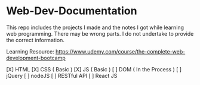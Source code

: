 # Web-Dev-Documentation
  This repo includes the projects I made and the notes I got while learning web programming. There may be wrong parts. I do not undertake to provide the correct information.

Learning Resource: https://www.udemy.com/course/the-complete-web-development-bootcamp

[X] HTML 
[X] CSS ( Basic )
[X] JS ( Basic )
[ ] DOM ( In the Process )
[ ] jQuery
[ ] nodeJS
[ ] RESTful API
[ ] React JS
